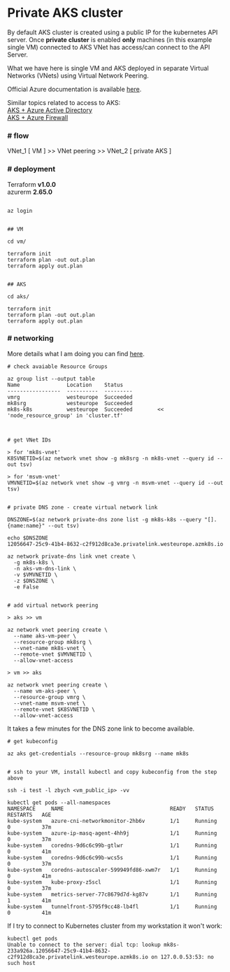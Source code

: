 # Private AKS cluster

By default AKS cluster is created using a public IP for the kubernetes API server. Once **private cluster** is enabled **only** machines (in this example single VM) connected to AKS VNet has access/can connect to the API Server.  

What we have here is single VM and AKS deployed in separate Virtual Networks (VNets) using Virtual Network Peering.

Official Azure documentation is available [here](https://docs.microsoft.com/en-us/azure/aks/private-clusters).

Similar topics related to access to AKS:  
[AKS + Azure Active Directory](https://github.com/michalswi/aks-aad)  
[AKS + Azure Firewall](https://github.com/michalswi/aks-with-firewall)


### # **flow**

VNet_1 [ VM ] >> VNet peering >> VNet_2 [ private AKS ]

### # **deployment**

Terraform **v1.0.0**  
azurerm **2.65.0**  

```

az login


## VM

cd vm/

terraform init
terraform plan -out out.plan
terraform apply out.plan


## AKS

cd aks/

terraform init
terraform plan -out out.plan
terraform apply out.plan

```

### # **networking**

More details what I am doing you can find [here](https://docs.microsoft.com/en-us/azure/aks/private-clusters#virtual-network-peering).

```
# check avaiable Resource Groups

az group list --output table
Name               Location    Status
-----------------  ----------  ---------
vmrg               westeurope  Succeeded
mk8srg             westeurope  Succeeded
mk8s-k8s           westeurope  Succeeded        << 'node_resource_group' in 'cluster.tf'



# get VNet IDs

> for 'mk8s-vnet'
K8SVNETID=$(az network vnet show -g mk8srg -n mk8s-vnet --query id --out tsv)

> for 'msvm-vnet'
VMVNETID=$(az network vnet show -g vmrg -n msvm-vnet --query id --out tsv)


# private DNS zone - create virtual network link

DNSZONE=$(az network private-dns zone list -g mk8s-k8s --query "[].{name:name}" --out tsv)

echo $DNSZONE
12056647-25c9-41b4-8632-c2f912d8ca3e.privatelink.westeurope.azmk8s.io

az network private-dns link vnet create \
  -g mk8s-k8s \
  -n aks-vm-dns-link \
  -v $VMVNETID \
  -z $DNSZONE \
  -e False


# add virtual network peering

> aks >> vm

az network vnet peering create \
  --name aks-vm-peer \
  --resource-group mk8srg \
  --vnet-name mk8s-vnet \
  --remote-vnet $VMVNETID \
  --allow-vnet-access

> vm >> aks

az network vnet peering create \
  --name vm-aks-peer \
  --resource-group vmrg \
  --vnet-name msvm-vnet \
  --remote-vnet $K8SVNETID \
  --allow-vnet-access

```
It takes a few minutes for the DNS zone link to become available.

```
# get kubeconfig

az aks get-credentials --resource-group mk8srg --name mk8s


# ssh to your VM, install kubectl and copy kubeconfig from the step above

ssh -i test -l zbych <vm_public_ip> -vv

kubectl get pods --all-namespaces
NAMESPACE     NAME                                  READY   STATUS    RESTARTS   AGE
kube-system   azure-cni-networkmonitor-2hb6v        1/1     Running   0          37m
kube-system   azure-ip-masq-agent-4hh9j             1/1     Running   0          37m
kube-system   coredns-9d6c6c99b-gtlwr               1/1     Running   0          41m
kube-system   coredns-9d6c6c99b-wcs5s               1/1     Running   0          37m
kube-system   coredns-autoscaler-599949fd86-xwm7r   1/1     Running   0          41m
kube-system   kube-proxy-z5scl                      1/1     Running   0          37m
kube-system   metrics-server-77c8679d7d-kg87v       1/1     Running   1          41m
kube-system   tunnelfront-5795f9cc48-lb4fl          1/1     Running   0          41m
```
If I try to connect to Kubernetes cluster from my workstation it won't work:
```
kubectl get pods
Unable to connect to the server: dial tcp: lookup mk8s-233a926a.12056647-25c9-41b4-8632-c2f912d8ca3e.privatelink.westeurope.azmk8s.io on 127.0.0.53:53: no such host
```